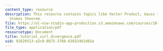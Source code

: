 ```yaml
---
content_type: resource
description: This resource contains topics like Vector Product, Gauss theorem and
  Stokes theorem.
file: https://ol-ocw-studio-app-production.s3.amazonaws.com/courses/20-330j-fields-forces-and-flows-in-biological-systems-spring-2007/92620313a2c88b75376663832461d92a_tutorial_curl_divergence.pdf
file_type: application/pdf
resourcetype: Document
title: tutorial_curl_divergence.pdf
uid: 92620313-a2c8-8b75-3766-63832461d92a
---
```


